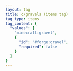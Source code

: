 ```yaml
---
layout: tag
title: c/gravels (items tag)
tag_type: items
tag_content: {
  "values": [
    "minecraft:gravel",
    {
      "id": "#forge:gravel",
      "required": false
    }
  ]
}
---
```

